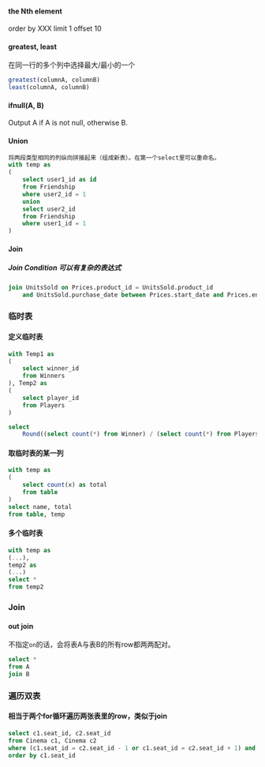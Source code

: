#### the Nth element 
order by XXX
limit 1 offset 10

#### greatest, least
在同一行的多个列中选择最大/最小的一个
```sql
greatest(columnA, columnB)
least(columnA, columnB)
```

#### ifnull(A, B)
Output A if A is not null, otherwise B.


#### Union
```sql
将两段类型相同的列纵向拼接起来（组成新表）。在第一个select里可以重命名。
with temp as
(
    select user1_id as id
    from Friendship
    where user2_id = 1
    union
    select user2_id
    from Friendship
    where user1_id = 1
)
```

#### Join
##### Join Condition 可以有复杂的表达式
```sql
join UnitsSold on Prices.product_id = UnitsSold.product_id 
    and UnitsSold.purchase_date between Prices.start_date and Prices.end_date  
```    

### 临时表
#### 定义临时表
```sql
with Temp1 as
(
    select winner_id
    from Winners
), Temp2 as
(
    select player_id
    from Players
)

select
    Round((select count(*) from Winner) / (select count(*) from Players), 2) AS fraction
```
#### 取临时表的某一列
```sql
with temp as
(
    select count(x) as total
    from table
)
select name, total
from table, temp
```
#### 多个临时表
```sql
with temp as
(...),
temp2 as
(...)
select *
from temp2
```

### Join
#### out join
不指定`on`的话，会将表A与表B的所有row都两两配对。
```sql
select *
from A
join B
```

### 遍历双表
#### 相当于两个for循环遍历两张表里的row，类似于join
```sql
select c1.seat_id, c2.seat_id
from Cinema c1, Cinema c2
where (c1.seat_id = c2.seat_id - 1 or c1.seat_id = c2.seat_id + 1) and c1.free = 1 and c2.free
order by c1.seat_id
```
